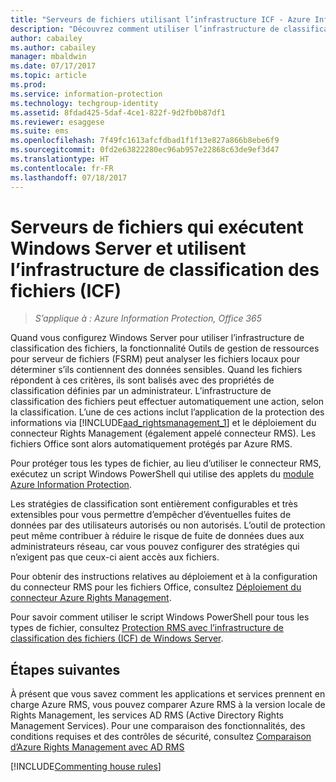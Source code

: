 ```yaml
---
title: "Serveurs de fichiers utilisant l’infrastructure ICF - Azure Information Protection"
description: "Découvrez comment utiliser l’infrastructure de classification des fichiers Windows Server avec Azure RMS quand vous déployez le connecteur RMS pour protéger automatiquement des documents Office."
author: cabailey
ms.author: cabailey
manager: mbaldwin
ms.date: 07/17/2017
ms.topic: article
ms.prod: 
ms.service: information-protection
ms.technology: techgroup-identity
ms.assetid: 8fdad425-5daf-4ce1-822f-9d2fb0b87df1
ms.reviewer: esaggese
ms.suite: ems
ms.openlocfilehash: 7f49fc1613afcfdbad1f1f13e827a866b8ebe6f9
ms.sourcegitcommit: 0fd2e63822280ec96ab957e22868c63de9ef3d47
ms.translationtype: HT
ms.contentlocale: fr-FR
ms.lasthandoff: 07/18/2017
---
```

# <a name="file-servers-that-run-windows-server-and-use-file-classification-infrastructure-fci"></a>Serveurs de fichiers qui exécutent Windows Server et utilisent l’infrastructure de classification des fichiers (ICF)

>*S’applique à : Azure Information Protection, Office 365*


Quand vous configurez Windows Server pour utiliser l’infrastructure de classification des fichiers, la fonctionnalité Outils de gestion de ressources pour serveur de fichiers (FSRM) peut analyser les fichiers locaux pour déterminer s’ils contiennent des données sensibles. Quand les fichiers répondent à ces critères, ils sont balisés avec des propriétés de classification définies par un administrateur. L’infrastructure de classification des fichiers peut effectuer automatiquement une action, selon la classification. L’une de ces actions inclut l’application de la protection des informations via [!INCLUDE[aad_rightsmanagement_1](../includes/aad_rightsmanagement_1_md.md)] et le déploiement du connecteur Rights Management (également appelé connecteur RMS). Les fichiers Office sont alors automatiquement protégés par Azure RMS.

Pour protéger tous les types de fichier, au lieu d’utiliser le connecteur RMS, exécutez un script Windows PowerShell qui utilise des applets du [module Azure Information Protection](../rms-client/client-admin-guide-powershell.md).

Les stratégies de classification sont entièrement configurables et très extensibles pour vous permettre d’empêcher d’éventuelles fuites de données par des utilisateurs autorisés ou non autorisés. L’outil de protection peut même contribuer à réduire le risque de fuite de données dues aux administrateurs réseau, car vous pouvez configurer des stratégies qui n’exigent pas que ceux-ci aient accès aux fichiers.

Pour obtenir des instructions relatives au déploiement et à la configuration du connecteur RMS pour les fichiers Office, consultez [Déploiement du connecteur Azure Rights Management](../deploy-use/deploy-rms-connector.md).

Pour savoir comment utiliser le script Windows PowerShell pour tous les types de fichier, consultez [Protection RMS avec l’infrastructure de classification des fichiers &#40;ICF&#41; de Windows Server](../rms-client/configure-fci.md).



## <a name="next-steps"></a>Étapes suivantes
À présent que vous savez comment les applications et services prennent en charge Azure RMS, vous pouvez comparer Azure RMS à la version locale de Rights Management, les services AD RMS (Active Directory Rights Management Services). Pour une comparaison des fonctionnalités, des conditions requises et des contrôles de sécurité, consultez [Comparaison d’Azure Rights Management avec AD RMS](compare-azure-rms-ad-rms.md)

[!INCLUDE[Commenting house rules](../includes/houserules.md)]

